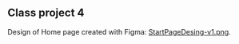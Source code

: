 ## Class project 4

Design of Home page created with Figma: [StartPageDesing-v1.png](StartPageDesing-v1.png).